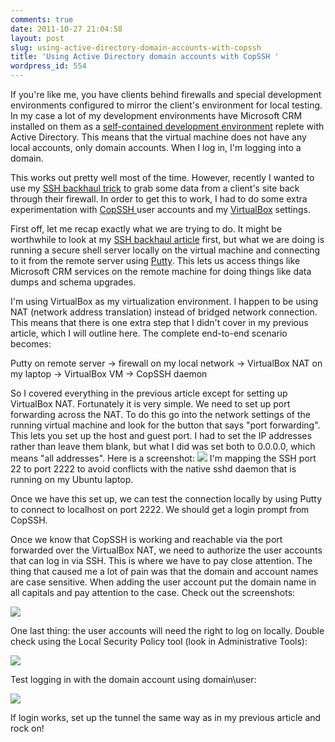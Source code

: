 ```yaml
---
comments: true
date: 2011-10-27 21:04:58
layout: post
slug: using-active-directory-domain-accounts-with-copssh
title: 'Using Active Directory domain accounts with CopSSH '
wordpress_id: 554
---
```


If you're like me, you have clients behind firewalls and special development environments configured to mirror the client's environment for local testing. In my case a lot of my development environments have Microsoft CRM installed on them as a [self-contained development environment](http://crmvoyager.wordpress.com/2011/02/12/create-a-fully-standalone-crm-2011-environment-on-amazon-ec2/) replete with Active Directory. This means that the virtual machine does not have any local accounts, only domain accounts. When I log in, I'm logging into a domain.

This works out pretty well most of the time. However, recently I wanted to use my [SSH backhaul trick](http://crmvoyager.wordpress.com/2010/06/29/connecting-to-ms-crm-over-ssh/) to grab some data from a client's site back through their firewall. In order to get this to work, I had to do some extra experimentation with [CopSSH ](http://www.itefix.no/i2/copssh)user accounts and my [VirtualBox](https://www.virtualbox.org/) settings.

First off, let me recap exactly what we are trying to do. It might be worthwhile to look at my [SSH backhaul article](http://crmvoyager.wordpress.com/2010/06/29/connecting-to-ms-crm-over-ssh/) first, but what we are doing is running a secure shell server locally on the virtual machine and connecting to it from the remote server using [Putty](http://www.chiark.greenend.org.uk/~sgtatham/putty/). This lets us access things like Microsoft CRM services on the remote machine for doing things like data dumps and schema upgrades. 

I'm using VirtualBox as my virtualization environment. I happen to be using NAT (network address translation) instead of bridged network connection. This means that there is one extra step that I didn't cover in my previous article, which I will outline here. The complete end-to-end scenario becomes:

Putty on remote server -> firewall on my local network -> VirtualBox NAT on my laptop -> VirtualBox VM -> CopSSH daemon

So I covered everything in the previous article except for setting up VirtualBox NAT. Fortunately it is very simple. We need to set up port forwarding across the NAT. To do this go into the network settings of the running virtual machine and look for the button that says "port forwarding". This lets you set up the host and guest port. I had to set the IP addresses rather than leave them blank, but what I did was set both to 0.0.0.0, which means "all addresses". Here is a screenshot:
[![](http://crmvoyager.files.wordpress.com/2011/10/nat.png)](http://crmvoyager.files.wordpress.com/2011/10/nat.png)
I'm mapping the SSH port 22 to port 2222 to avoid conflicts with the native sshd daemon that is running on my Ubuntu laptop.

Once we have this set up, we can test the connection locally by using Putty to connect to localhost on port 2222. We should get a login prompt from CopSSH.

Once we know that CopSSH is working and reachable via the port forwarded over the VirtualBox NAT, we need to authorize the user accounts that can log in via SSH. This is where we have to pay close attention. The thing that caused me a lot of pain was that the domain and account names are case sensitive. When adding the user account put the domain name in all capitals and pay attention to the case. Check out the screenshots:

[![](http://crmvoyager.files.wordpress.com/2011/10/copssh-user.png)](http://crmvoyager.files.wordpress.com/2011/10/copssh-user.png)

One last thing: the user accounts will need the right to log on locally. Double check using the Local Security Policy tool (look in Administrative Tools):

[![](http://crmvoyager.files.wordpress.com/2011/10/copssh-domain.png)](http://crmvoyager.files.wordpress.com/2011/10/copssh-domain.png)

Test logging in with the domain account using domain\user:

[![](http://crmvoyager.files.wordpress.com/2011/10/putty-login.png)](http://crmvoyager.files.wordpress.com/2011/10/putty-login.png)

If login works, set up the tunnel the same way as in my previous article and rock on!
